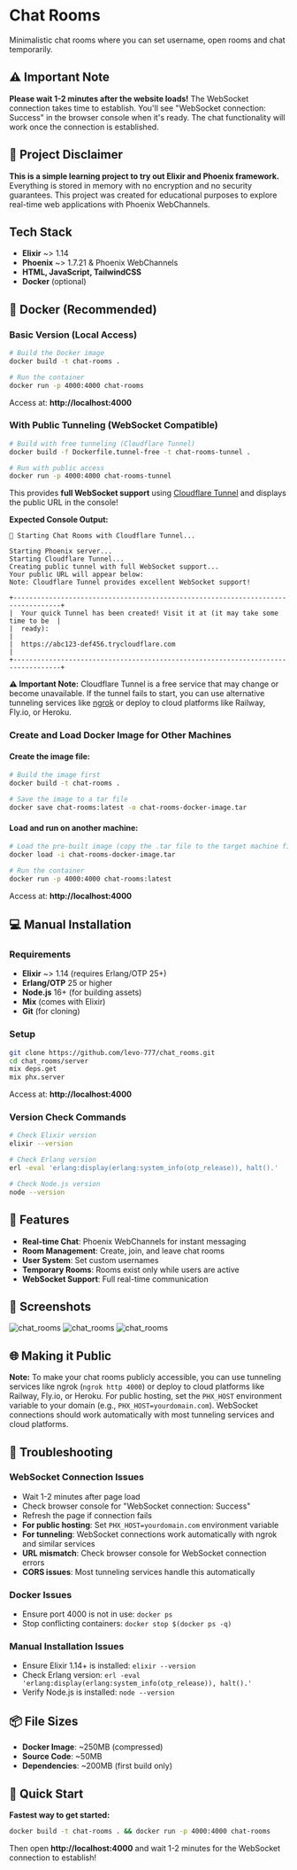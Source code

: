 # Chat Rooms

Minimalistic chat rooms where you can set username, open rooms and chat temporarily.

## ⚠️ Important Note

**Please wait 1-2 minutes after the website loads!** The WebSocket connection takes time to establish. You'll see "WebSocket connection: Success" in the browser console when it's ready. The chat functionality will work once the connection is established.

## 📝 Project Disclaimer

**This is a simple learning project to try out Elixir and Phoenix framework.** Everything is stored in memory with no encryption and no security guarantees. This project was created for educational purposes to explore real-time web applications with Phoenix WebChannels.


## Tech Stack
- **Elixir** ~> 1.14
- **Phoenix** ~> 1.7.21 & Phoenix WebChannels
- **HTML, JavaScript, TailwindCSS**
- **Docker** (optional)

## 🐳 Docker (Recommended)

### Basic Version (Local Access)
```bash
# Build the Docker image
docker build -t chat-rooms .

# Run the container
docker run -p 4000:4000 chat-rooms
```

Access at: **http://localhost:4000**

### With Public Tunneling (WebSocket Compatible)
```bash
# Build with free tunneling (Cloudflare Tunnel)
docker build -f Dockerfile.tunnel-free -t chat-rooms-tunnel .

# Run with public access
docker run -p 4000:4000 chat-rooms-tunnel
```

This provides **full WebSocket support** using [Cloudflare Tunnel](https://github.com/cloudflare/cloudflared) and displays the public URL in the console!

**Expected Console Output:**
```
🚀 Starting Chat Rooms with Cloudflare Tunnel...

Starting Phoenix server...
Starting Cloudflare Tunnel...
Creating public tunnel with full WebSocket support...
Your public URL will appear below:
Note: Cloudflare Tunnel provides excellent WebSocket support!

+----------------------------------------------------------------------------------+
|  Your quick Tunnel has been created! Visit it at (it may take some time to be  |
|  ready):                                                                         |
|  https://abc123-def456.trycloudflare.com                                        |
+----------------------------------------------------------------------------------+
```

**⚠️ Important Note:** Cloudflare Tunnel is a free service that may change or become unavailable. If the tunnel fails to start, you can use alternative tunneling services like [ngrok](https://ngrok.com/) or deploy to cloud platforms like Railway, Fly.io, or Heroku.

### Create and Load Docker Image for Other Machines

#### Create the image file:
```bash
# Build the image first
docker build -t chat-rooms .

# Save the image to a tar file
docker save chat-rooms:latest -o chat-rooms-docker-image.tar
```

#### Load and run on another machine:
```bash
# Load the pre-built image (copy the .tar file to the target machine first)
docker load -i chat-rooms-docker-image.tar

# Run the container
docker run -p 4000:4000 chat-rooms:latest
```

Access at: **http://localhost:4000**

## 💻 Manual Installation

### Requirements
- **Elixir** ~> 1.14 (requires Erlang/OTP 25+)
- **Erlang/OTP** 25 or higher
- **Node.js** 16+ (for building assets)
- **Mix** (comes with Elixir)
- **Git** (for cloning)

### Setup
```bash
git clone https://github.com/levo-777/chat_rooms.git
cd chat_rooms/server
mix deps.get
mix phx.server
```

Access at: **http://localhost:4000**

### Version Check Commands
```bash
# Check Elixir version
elixir --version

# Check Erlang version
erl -eval 'erlang:display(erlang:system_info(otp_release)), halt().'

# Check Node.js version
node --version
```

## 🚀 Features

- **Real-time Chat**: Phoenix WebChannels for instant messaging
- **Room Management**: Create, join, and leave chat rooms
- **User System**: Set custom usernames
- **Temporary Rooms**: Rooms exist only while users are active
- **WebSocket Support**: Full real-time communication

## 📸 Screenshots

![chat_rooms](chat_rooms_1.png)
![chat_rooms](chat_rooms_2.png)
![chat_rooms](chat_rooms_3.png)

## 🌐 Making it Public

**Note:** To make your chat rooms publicly accessible, you can use tunneling services like ngrok (`ngrok http 4000`) or deploy to cloud platforms like Railway, Fly.io, or Heroku. For public hosting, set the `PHX_HOST` environment variable to your domain (e.g., `PHX_HOST=yourdomain.com`). WebSocket connections should work automatically with most tunneling services and cloud platforms.

## 🔧 Troubleshooting

### WebSocket Connection Issues
- Wait 1-2 minutes after page load
- Check browser console for "WebSocket connection: Success"
- Refresh the page if connection fails
- **For public hosting**: Set `PHX_HOST=yourdomain.com` environment variable
- **For tunneling**: WebSocket connections work automatically with ngrok and similar services
- **URL mismatch**: Check browser console for WebSocket connection errors
- **CORS issues**: Most tunneling services handle this automatically

### Docker Issues
- Ensure port 4000 is not in use: `docker ps`
- Stop conflicting containers: `docker stop $(docker ps -q)`

### Manual Installation Issues
- Ensure Elixir 1.14+ is installed: `elixir --version`
- Check Erlang version: `erl -eval 'erlang:display(erlang:system_info(otp_release)), halt().'`
- Verify Node.js is installed: `node --version`

## 📦 File Sizes

- **Docker Image**: ~250MB (compressed)
- **Source Code**: ~50MB
- **Dependencies**: ~200MB (first build only)

## 🎯 Quick Start

**Fastest way to get started:**
```bash
docker build -t chat-rooms . && docker run -p 4000:4000 chat-rooms
```

Then open **http://localhost:4000** and wait 1-2 minutes for the WebSocket connection to establish!
